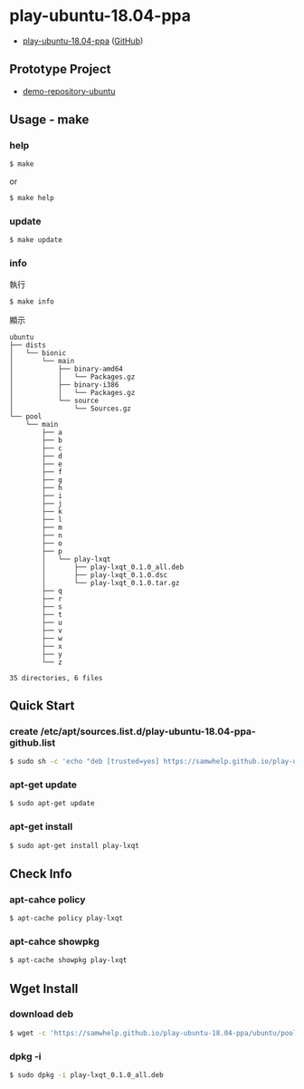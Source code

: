 # play-ubuntu-18.04-ppa

* [play-ubuntu-18.04-ppa](https://samwhelp.github.io/play-ubuntu-18.04-ppa/) ([GitHub](https://github.com/samwhelp/play-ubuntu-18.04-ppa))


## Prototype Project

* [demo-repository-ubuntu](https://github.com/samwhelp/demo-repository-ubuntu)


## Usage - make


### help

``` sh
$ make
```

or

``` sh
$ make help
```


### update

``` sh
$ make update
```


### info

執行

``` sh
$ make info
```

顯示

```
ubuntu
├── dists
│   └── bionic
│       └── main
│           ├── binary-amd64
│           │   └── Packages.gz
│           ├── binary-i386
│           │   └── Packages.gz
│           └── source
│               └── Sources.gz
└── pool
    └── main
        ├── a
        ├── b
        ├── c
        ├── d
        ├── e
        ├── f
        ├── g
        ├── h
        ├── i
        ├── j
        ├── k
        ├── l
        ├── m
        ├── n
        ├── o
        ├── p
        │   └── play-lxqt
        │       ├── play-lxqt_0.1.0_all.deb
        │       ├── play-lxqt_0.1.0.dsc
        │       └── play-lxqt_0.1.0.tar.gz
        ├── q
        ├── r
        ├── s
        ├── t
        ├── u
        ├── v
        ├── w
        ├── x
        ├── y
        └── z

35 directories, 6 files
```

## Quick Start

### create /etc/apt/sources.list.d/play-ubuntu-18.04-ppa-github.list

``` sh
$ sudo sh -c 'echo "deb [trusted=yes] https://samwhelp.github.io/play-ubuntu-18.04-ppa/ubuntu bionic main" > /etc/apt/sources.list.d/play-ubuntu-18.04-ppa-github.list'
```

### apt-get update

``` sh
$ sudo apt-get update
```

### apt-get install

``` sh
$ sudo apt-get install play-lxqt
```


## Check Info

### apt-cahce policy

``` sh
$ apt-cache policy play-lxqt
```

### apt-cahce showpkg

``` sh
$ apt-cache showpkg play-lxqt
```


## Wget Install

### download deb

``` sh
$ wget -c 'https://samwhelp.github.io/play-ubuntu-18.04-ppa/ubuntu/pool/main/p/play-lxqt/play-lxqt_0.1.0_all.deb'
```

### dpkg -i

``` sh
$ sudo dpkg -i play-lxqt_0.1.0_all.deb
```
